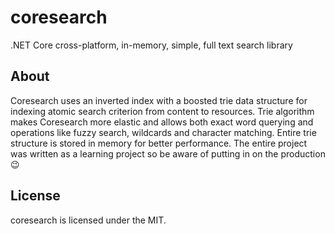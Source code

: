 # coresearch
 .NET Core cross-platform, in-memory, simple, full text search library

About
-----
Coresearch uses an inverted index with a boosted trie data structure for indexing atomic search criterion from content to resources. Trie algorithm makes Coresearch more elastic and allows both exact word querying and operations like fuzzy search, wildcards and character matching. Entire trie structure is stored in memory for better performance. The entire project was written as a learning project so be aware of putting in on the production 😉

License
-----
coresearch is licensed under the MIT.
